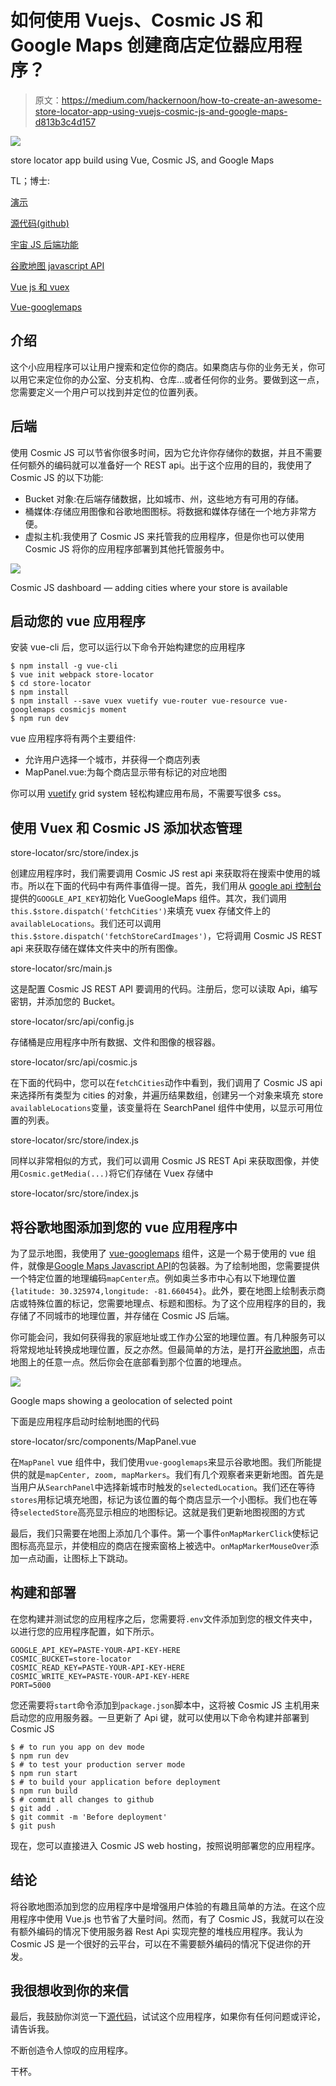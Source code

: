 # 如何使用 Vuejs、Cosmic JS 和 Google Maps 创建商店定位器应用程序？

> 原文：<https://medium.com/hackernoon/how-to-create-an-awesome-store-locator-app-using-vuejs-cosmic-js-and-google-maps-d813b3c4d157>

![](img/b0b496d0b10a3491eaf660f3a74ea553.png)

store locator app build using Vue, Cosmic JS, and Google Maps

TL；博士:

[演示](http://store-locator.cosmicapp.co/#/)

[源代码(github)](https://github.com/mtermoul/vuejs-store-locator)

[宇宙 JS 后端功能](https://cosmicjs.github.io/rest-api-docs/)

[谷歌地图 javascript API](https://developers.google.com/maps/documentation/javascript/tutorial)

[Vue js 和 vuex](/codingthesmartway-com-blog/vue-js-2-state-management-with-vuex-introduction-db26cb495113)

[Vue-googlemaps](https://github.com/Akryum/vue-googlemaps)

## 介绍

这个小应用程序可以让用户搜索和定位你的商店。如果商店与你的业务无关，你可以用它来定位你的办公室、分支机构、仓库…或者任何你的业务。要做到这一点，您需要定义一个用户可以找到并定位的位置列表。

## 后端

使用 Cosmic JS 可以节省你很多时间，因为它允许你存储你的数据，并且不需要任何额外的编码就可以准备好一个 REST api。出于这个应用的目的，我使用了 Cosmic JS 的以下功能:

*   Bucket 对象:在后端存储数据，比如城市、州，这些地方有可用的存储。
*   桶媒体:存储应用图像和谷歌地图图标。将数据和媒体存储在一个地方非常方便。
*   虚拟主机:我使用了 Cosmic JS 来托管我的应用程序，但是你也可以使用 Cosmic JS 将你的应用程序部署到其他托管服务中。

![](img/201553da568666bdb0e3bca9cc79e008.png)

Cosmic JS dashboard — adding cities where your store is available

## 启动您的 vue 应用程序

安装 vue-cli 后，您可以运行以下命令开始构建您的应用程序

```
$ npm install -g vue-cli
$ vue init webpack store-locator
$ cd store-locator
$ npm install
$ npm install --save vuex vuetify vue-router vue-resource vue-googlemaps cosmicjs moment
$ npm run dev
```

vue 应用程序将有两个主要组件:

*   允许用户选择一个城市，并获得一个商店列表
*   MapPanel.vue:为每个商店显示带有标记的对应地图

你可以用 [vuetify](https://vuetifyjs.com/en/layout/pre-defined) grid system 轻松构建应用布局，不需要写很多 css。

## 使用 Vuex 和 Cosmic JS 添加状态管理

store-locator/src/store/index.js

创建应用程序时，我们需要调用 Cosmic JS rest api 来获取将在搜索中使用的城市。所以在下面的代码中有两件事值得一提。首先，我们用从 [google api 控制台](https://console.cloud.google.com/apis/dashboard)提供的`GOOGLE_API_KEY`初始化 VueGoogleMaps 组件。其次，我们调用`this.$store.dispatch('fetchCities')`来填充 vuex 存储文件上的`availableLocations`。我们还可以调用`this.$store.dispatch('fetchStoreCardImages')`，它将调用 Cosmic JS REST api 来获取存储在媒体文件夹中的所有图像。

store-locator/src/main.js

这是配置 Cosmic JS REST API 要调用的代码。注册后，您可以读取 Api，编写密钥，并添加您的 Bucket。

store-locator/src/api/config.js

存储桶是应用程序中所有数据、文件和图像的根容器。

store-locator/src/api/cosmic.js

在下面的代码中，您可以在`fetchCities`动作中看到，我们调用了 Cosmic JS api 来选择所有类型为 cities 的对象，并遍历结果数组，创建另一个对象来填充 store `availableLocations`变量，该变量将在 SearchPanel 组件中使用，以显示可用位置的列表。

store-locator/src/store/index.js

同样以非常相似的方式，我们可以调用 Cosmic JS REST Api 来获取图像，并使用`Cosmic.getMedia(...)`将它们存储在 Vuex 存储中

store-locator/src/store/index.js

## 将谷歌地图添加到您的 vue 应用程序中

为了显示地图，我使用了 [vue-googlemaps](https://github.com/Akryum/vue-googlemaps) 组件，这是一个易于使用的 vue 组件，就像是[Google Maps Javascript API](https://developers.google.com/maps/documentation/javascript/tutorial)的包装器。为了绘制地图，您需要提供一个特定位置的地理编码`mapCenter`点。例如奥兰多市中心有以下地理位置`{latitude: 30.325974,longitude: -81.660454}`。此外，要在地图上绘制表示商店或特殊位置的标记，您需要地理点、标题和图标。为了这个应用程序的目的，我存储了不同城市的地理位置，并存储在 Cosmic JS 后端。

你可能会问，我如何获得我的家庭地址或工作办公室的地理位置。有几种服务可以将常规地址转换成地理位置，反之亦然。但最简单的方法，是打开[谷歌地图](https://www.google.com/maps)，点击地图上的任意一点。然后你会在底部看到那个位置的地理点。

![](img/3e4adca5057504d689f699d43cb1de89.png)

Google maps showing a geolocation of selected point

下面是应用程序启动时绘制地图的代码

store-locator/src/components/MapPanel.vue

在`MapPanel` vue 组件中，我们使用`vue-googlemaps`来显示谷歌地图。我们所能提供的就是`mapCenter, zoom, mapMarkers`。我们有几个观察者来更新地图。首先是当用户从`SearchPanel`中选择新城市时触发的`selectedLocation`。我们还在等待`stores`用标记填充地图，标记为该位置的每个商店显示一个小图标。我们也在等待`selectedStore`高亮显示相应的地图标记。这就是我们更新地图视图的方式

最后，我们只需要在地图上添加几个事件。第一个事件`onMapMarkerClick`使标记图标高亮显示，并使相应的商店在搜索窗格上被选中。`onMapMarkerMouseOver`添加一点动画，让图标上下跳动。

## 构建和部署

在您构建并测试您的应用程序之后，您需要将`.env`文件添加到您的根文件夹中，以进行您的应用程序配置，如下所示。

```
GOOGLE_API_KEY=PASTE-YOUR-API-KEY-HERE
COSMIC_BUCKET=store-locator
COSMIC_READ_KEY=PASTE-YOUR-API-KEY-HERE
COSMIC_WRITE_KEY=PASTE-YOUR-API-KEY-HERE
PORT=5000
```

您还需要将`start`命令添加到`package.json`脚本中，这将被 Cosmic JS 主机用来启动您的应用服务器。一旦更新了 Api 键，就可以使用以下命令构建并部署到 Cosmic JS

```
$ # to run you app on dev mode
$ npm run dev
$ # to test your production server mode
$ npm run start
$ # to build your application before deployment
$ npm run build
$ # commit all changes to github
$ git add .
$ git commit -m 'Before deployment'
$ git push
```

现在，您可以直接进入 Cosmic JS web hosting，按照说明部署您的应用程序。

## 结论

将谷歌地图添加到您的应用程序中是增强用户体验的有趣且简单的方法。在这个应用程序中使用 Vue.js 也节省了大量时间。然而，有了 Cosmic JS，我就可以在没有额外编码的情况下使用服务器 Rest Api 实现完整的堆栈应用程序。我认为 Cosmic JS 是一个很好的云平台，可以在不需要额外编码的情况下促进你的开发。

## 我很想收到你的来信

最后，我鼓励你浏览一下[源代码](https://github.com/mtermoul/vuejs-store-locator)，试试这个应用程序，如果你有任何问题或评论，请告诉我。

不断创造令人惊叹的应用程序。

干杯。